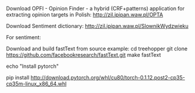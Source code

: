 Download OPFI - Opinion Finder - a hybrid (CRF+patterns) application for extracting opinion targets in Polish:
http://zil.ipipan.waw.pl/OPTA

Download Sentiment dictionary:
http://zil.ipipan.waw.pl/SlownikWydzwieku

For sentiment:

Download and build fastText from source
example:
cd treehopper
git clone https://github.com/facebookresearch/fastText.git
make fastText

echo "Install pytorch"

pip install http://download.pytorch.org/whl/cu80/torch-0.1.12.post2-cp35-cp35m-linux_x86_64.whl